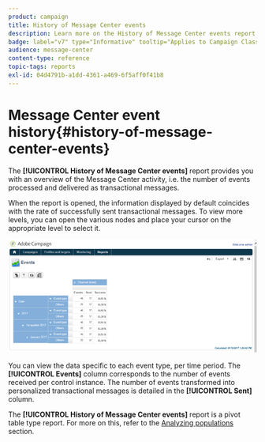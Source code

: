 ```yaml
---
product: campaign
title: History of Message Center events
description: Learn more on the History of Message Center events report
badge: label="v7" type="Informative" tooltip="Applies to Campaign Classic v7 only"
audience: message-center
content-type: reference
topic-tags: reports
exl-id: 04d4791b-a1dd-4361-a469-6f5aff0f41b8
---
```

# Message Center event history{#history-of-message-center-events}



The **[!UICONTROL History of Message Center events]** report provides you with an overview of the Message Center activity, i.e. the number of events processed and delivered as transactional messages.

When the report is opened, the information displayed by default coincides with the rate of successfully sent transactional messages. To view more levels, you can open the various nodes and place your cursor on the appropriate level to select it. 

![](assets/messagecenter_reporting_001.png)

You can view the data specific to each event type, per time period. The **[!UICONTROL Events]** column corresponds to the number of events received per control instance. The number of events transformed into personalized transactional messages is detailed in the **[!UICONTROL Sent]** column.

The **[!UICONTROL History of Message Center events]** report is a pivot table type report. For more on this, refer to the [Analyzing populations](../../reporting/using/about-descriptive-analysis.md) section.
